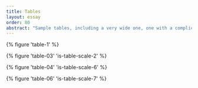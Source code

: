 ```yaml
---
title: Tables
layout: essay
order: 80
abstract: "Sample tables, including a very wide one, one with a complicated structure, and one with custom styles included."
---
```


{% figure 'table-1' %}

{% figure 'table-03' 'is-table-scale-2' %}

{% figure 'table-04' 'is-table-scale-6' %}

{% figure 'table-06' 'is-table-scale-7' %}